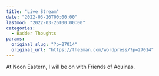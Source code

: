 ```yaml
---
title: "Live Stream"
date: "2022-03-26T00:00:00"
lastmod: "2022-03-26T00:00:00"
categories:
  - Badder Thoughts
params:
  original_slug: "?p=27014"
  original_url: "https://thezman.com/wordpress/?p=27014"
---
```


At Noon Eastern, I will be on with Friends of Aquinas.
